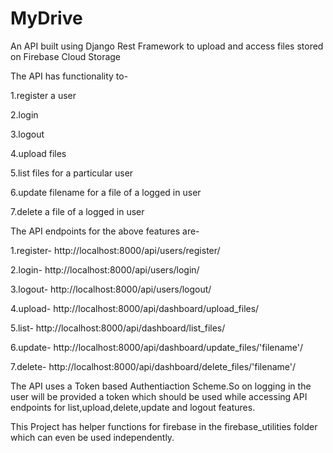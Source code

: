 # MyDrive
An API built using Django Rest Framework to upload and access files stored on Firebase Cloud Storage


The API has functionality to-

1.register a user

2.login

3.logout

4.upload files

5.list files for a particular user

6.update filename for a file of a logged in user

7.delete a file of a logged in user



The API endpoints for the above features are-

1.register- http://localhost:8000/api/users/register/

2.login- http://localhost:8000/api/users/login/

3.logout- http://localhost:8000/api/users/logout/

4.upload- http://localhost:8000/api/dashboard/upload_files/

5.list- http://localhost:8000/api/dashboard/list_files/

6.update- http://localhost:8000/api/dashboard/update_files/'filename'/
  
7.delete- http://localhost:8000/api/dashboard/delete_files/'filename'/

  
  
The API uses a Token based Authentiaction Scheme.So on logging in the user will be provided a token which should be used while accessing API endpoints for list,upload,delete,update and logout features.


This Project has helper functions for firebase in the firebase_utilities folder which can even be used independently.
